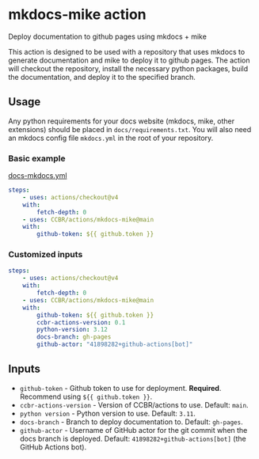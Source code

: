 # mkdocs-mike action

Deploy documentation to github pages using mkdocs + mike

This action is designed to be used with a repository that uses mkdocs to generate documentation and mike to deploy it to github pages. The action will checkout the repository, install the necessary python packages, build the documentation, and deploy it to the specified branch.

## Usage

Any python requirements for your docs website (mkdocs, mike, other extensions) should be placed in `docs/requirements.txt`.
You will also need an mkdocs config file `mkdocs.yml` in the root of your repository.

### Basic example

[docs-mkdocs.yml](examples/docs-mkdocs.yml)

```yaml
steps:
    - uses: actions/checkout@v4
    with:
        fetch-depth: 0
    - uses: CCBR/actions/mkdocs-mike@main
    with:
        github-token: ${{ github.token }}
```

### Customized inputs

```yaml
steps:
    - uses: actions/checkout@v4
    with:
        fetch-depth: 0
    - uses: CCBR/actions/mkdocs-mike@main
    with:
        github-token: ${{ github.token }}
        ccbr-actions-version: 0.1
        python-version: 3.12
        docs-branch: gh-pages
        github-actor: "41898282+github-actions[bot]"
```

## Inputs

- `github-token` - Github token to use for deployment. **Required**. Recommend using `${{ github.token }}`.
- `ccbr-actions-version` - Version of CCBR/actions to use. Default: `main`.
- `python version` - Python version to use. Default: `3.11`.
- `docs-branch` - Branch to deploy documentation to. Default: `gh-pages`.
- `github-actor` - Username of GitHub actor for the git commit when the docs branch is deployed. Default: `41898282+github-actions[bot]` (the GitHub Actions bot).
